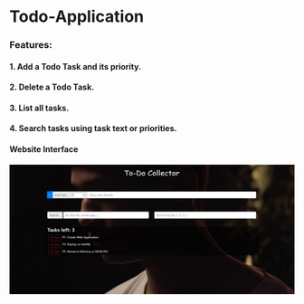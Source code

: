 # Todo-Application

### Features:
#### 1. Add a Todo Task and its priority.
#### 2. Delete a Todo Task.
#### 3. List all tasks.
#### 4. Search tasks using task text or priorities.

#### Website Interface
![Todo_Website.png](Todo_Website.PNG)
